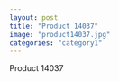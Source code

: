 ```yaml
---
layout: post
title: "Product 14037"
image: "product14037.jpg"
categories: "category1"
---
```

Product 14037
